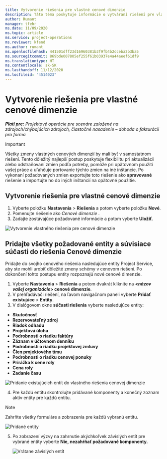 ```yaml
---
title: Vytvorenie riešenia pre vlastné cenové dimenzie
description: Táto téma poskytuje informácie o vytváraní riešení pre vlastné cenové dimenzie.
author: Rumant
manager: tfehr
ms.date: 11/09/2020
ms.topic: article
ms.service: project-operations
ms.reviewer: kfend
ms.author: rumant
ms.openlocfilehash: 441501dff23d16960381b3f9fb4b2cceba2b3ba5
ms.sourcegitcommit: 869bde007805ef255f61b03937e4a44aeef61df9
ms.translationtype: HT
ms.contentlocale: sk-SK
ms.lasthandoff: 11/12/2020
ms.locfileid: "4514023"
---
```

# <a name="create-a-solution-for-custom-pricing-dimensions"></a>Vytvorenie riešenia pre vlastné cenové dimenzie

 _**Platí pre:** Projektové operácie pre scenáre založené na zdrojoch/chýbajúcich zdrojoch, čiastočné nasadenie – dohoda o fakturácii pro forma_ 

>[!IMPORTANT]
>Všetky zmeny vlastných cenových dimenzií by mali byť v samostatnom riešení. Tento dôležitý najlepší postup poskytuje flexibilitu pri aktualizácii alebo odstraňovaní zmien podľa potreby, pomôže pri opätovnom použití vašej práce a uľahčuje portovanie týchto zmien na iné inštancie. Po vykonaní požadovaných zmien exportujte toto riešenie ako **spravované** riešenie a importujte ho do iných inštancií na opätovné použitie.

## <a name="create-a-solution-for-custom-pricing-dimensions"></a>Vytvorenie riešenia pre vlastné cenové dimenzie

1.  Vyberte položku **Nastavenia** > **Riešenia** a potom vyberte položku **Nové**.
2.  Pomenujte riešenie ako *Cenové dimenzie <your organization name>*.
3. Zadajte zostávajúce požadované informácie a potom vyberte **Uložiť**.

  ![Vytvorenie vlastného riešenia pre cenové dimenzie](./media/Creation-of-custom-pricing-dimension-solution.png)
 
## <a name="add-all-required-entities-and-related-components-to-the-pricing-dimension-solution"></a>Pridajte všetky požadované entity a súvisiace súčasti do riešenia Cenové dimenzie

Pridajte do svojho cenového riešenia nasledujúce entity Project Service, aby ste mohli urobiť dôležité zmeny schémy v cenovom riešení. Po dokončení tohto postupu entity rozpoznajú nové cenové dimenzie.

1.  Vyberte **Nastavenia** > **Riešenia** a potom dvakrát kliknite na **<*názov vašej organizácie*> cenové dimenzie**.
2.  V prehľadávači riešení, na ľavom navigačnom paneli vyberte **Pridať existujúce** > **Entity**.
3.  V dialógovom okne **súčasti riešenia** vyberte nasledujúce entity:
 
   - **Skutočnosť**
   - **Rezervovateľný zdroj**
   - **Riadok odhadu**
   - **Projektová úloha**
   - **Podrobnosti o riadku faktúry**
   - **Záznam v účtovnom denníku**
   - **Podrobnosti o riadku projektovej zmluvy**
   - **Člen projektového tímu**
   - **Podrobnosti o riadku cenovej ponuky**
   - **Prirážka k cene roly**
   - **Cena roly**
   - **Zadanie času**
 
   ![Pridanie existujúcich entít do vlastného riešenia cenovej dimenzie](./media/Existing-entities-to-PD-solution.png)
 
 4. Pre každú entitu skontrolujte pridávané komponenty a konečný zoznam aktív entity pre každú entitu. 

   >[!NOTE]
   > Zahrňte všetky formuláre a zobrazenia pre každú vybranú entitu.

  ![Pridané entity](./media/solution-component-selection.png)


5.  Po zobrazení výzvy na zahrnutie akýchkoľvek závislých entít pre vybrané entity vyberte **Nie, nezahŕňať požadované komponenty.**

    ![Vrátane závislých entít](./media/Do-not-include-required.png)
